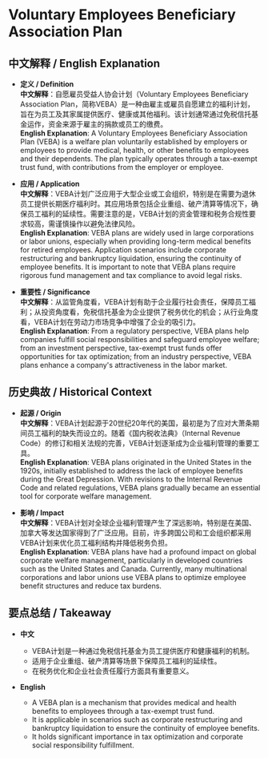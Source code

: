 # Voluntary Employees Beneficiary Association Plan

## 中文解释 / English Explanation

* **定义 / Definition**  
  **中文解释**：自愿雇员受益人协会计划（Voluntary Employees Beneficiary Association Plan，简称VEBA）是一种由雇主或雇员自愿建立的福利计划，旨在为员工及其家属提供医疗、健康或其他福利。该计划通常通过免税信托基金运作，资金来源于雇主的捐款或员工的缴费。  
  **English Explanation**: A Voluntary Employees Beneficiary Association Plan (VEBA) is a welfare plan voluntarily established by employers or employees to provide medical, health, or other benefits to employees and their dependents. The plan typically operates through a tax-exempt trust fund, with contributions from the employer or employee.

* **应用 / Application**  
  **中文解释**：VEBA计划广泛应用于大型企业或工会组织，特别是在需要为退休员工提供长期医疗福利时。其应用场景包括企业重组、破产清算等情况下，确保员工福利的延续性。需要注意的是，VEBA计划的资金管理和税务合规性要求较高，需谨慎操作以避免法律风险。  
  **English Explanation**: VEBA plans are widely used in large corporations or labor unions, especially when providing long-term medical benefits for retired employees. Application scenarios include corporate restructuring and bankruptcy liquidation, ensuring the continuity of employee benefits. It is important to note that VEBA plans require rigorous fund management and tax compliance to avoid legal risks.

* **重要性 / Significance**  
  **中文解释**：从监管角度看，VEBA计划有助于企业履行社会责任，保障员工福利；从投资角度看，免税信托基金为企业提供了税务优化的机会；从行业角度看，VEBA计划在劳动力市场竞争中增强了企业的吸引力。  
  **English Explanation**: From a regulatory perspective, VEBA plans help companies fulfill social responsibilities and safeguard employee welfare; from an investment perspective, tax-exempt trust funds offer opportunities for tax optimization; from an industry perspective, VEBA plans enhance a company's attractiveness in the labor market.

## 历史典故 / Historical Context

* **起源 / Origin**  
  **中文解释**：VEBA计划起源于20世纪20年代的美国，最初是为了应对大萧条期间员工福利的缺失而设立的。随着《国内税收法典》（Internal Revenue Code）的修订和相关法规的完善，VEBA计划逐渐成为企业福利管理的重要工具。  
  **English Explanation**: VEBA plans originated in the United States in the 1920s, initially established to address the lack of employee benefits during the Great Depression. With revisions to the Internal Revenue Code and related regulations, VEBA plans gradually became an essential tool for corporate welfare management.

* **影响 / Impact**  
  **中文解释**：VEBA计划对全球企业福利管理产生了深远影响，特别是在美国、加拿大等发达国家得到了广泛应用。目前，许多跨国公司和工会组织都采用VEBA计划来优化员工福利结构并降低税务负担。  
  **English Explanation**: VEBA plans have had a profound impact on global corporate welfare management, particularly in developed countries such as the United States and Canada. Currently, many multinational corporations and labor unions use VEBA plans to optimize employee benefit structures and reduce tax burdens.

## 要点总结 / Takeaway

* **中文**  
  - VEBA计划是一种通过免税信托基金为员工提供医疗和健康福利的机制。  
  - 适用于企业重组、破产清算等场景下保障员工福利的延续性。  
  - 在税务优化和企业社会责任履行方面具有重要意义。

* **English**  
  - A VEBA plan is a mechanism that provides medical and health benefits to employees through a tax-exempt trust fund.  
  - It is applicable in scenarios such as corporate restructuring and bankruptcy liquidation to ensure the continuity of employee benefits.  
  - It holds significant importance in tax optimization and corporate social responsibility fulfillment.